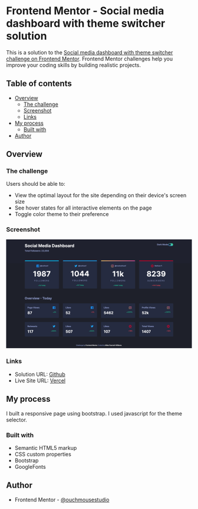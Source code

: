 # Frontend Mentor - Social media dashboard with theme switcher solution

This is a solution to the [Social media dashboard with theme switcher challenge on Frontend Mentor](https://www.frontendmentor.io/challenges/social-media-dashboard-with-theme-switcher-6oY8ozp_H). Frontend Mentor challenges help you improve your coding skills by building realistic projects.

## Table of contents

- [Overview](#overview)
  - [The challenge](#the-challenge)
  - [Screenshot](#screenshot)
  - [Links](#links)
- [My process](#my-process)
  - [Built with](#built-with)
- [Author](#author)

## Overview

### The challenge

Users should be able to:

- View the optimal layout for the site depending on their device's screen size
- See hover states for all interactive elements on the page
- Toggle color theme to their preference

### Screenshot

![](images/screenshot.png)


### Links

- Solution URL: [Github](https://github.com/ouchmousestudio/social-media-dashboard-with-theme-switcher-master)
- Live Site URL: [Vercel](https://social-media-dashboard-with-theme-switcher-master-tau.vercel.app/)

## My process

I built a responsive page using bootstrap. I used javascript for the theme selector.

### Built with

- Semantic HTML5 markup
- CSS custom properties
- Bootstrap
- GoogleFonts

## Author

- Frontend Mentor - [@ouchmousestudio](https://www.frontendmentor.io/profile/ouchmousestudio)
